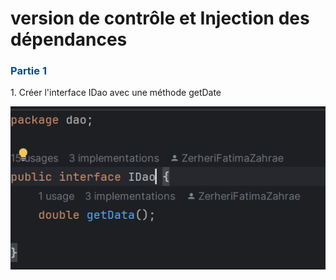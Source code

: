 <h1>version de contrôle et Injection des dépendances</h1>
  <h3 style="color:#084C84 ;">Partie 1</h3>
  <p>
    1. Créer l'interface IDao avec une méthode getDate
  </p>
  <img  src="screenshots/img.png">

